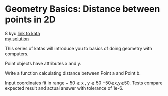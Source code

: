 # Geometry Basics: Distance between points in 2D
8 kyu
[link to kata](https://www.codewars.com/kata/58dced7b702b805b200000be/train/javascript)
<br>
[my solution](./kata.js)

This series of katas will introduce you to basics of doing geometry with computers.

Point objects have attributes x and y.

Write a function calculating distance between Point a and Point b.

Input coordinates fit in range 
−
50
⩽
x
,
y
⩽
50
−50⩽x,y⩽50. Tests compare expected result and actual answer with tolerance of 1e-6.